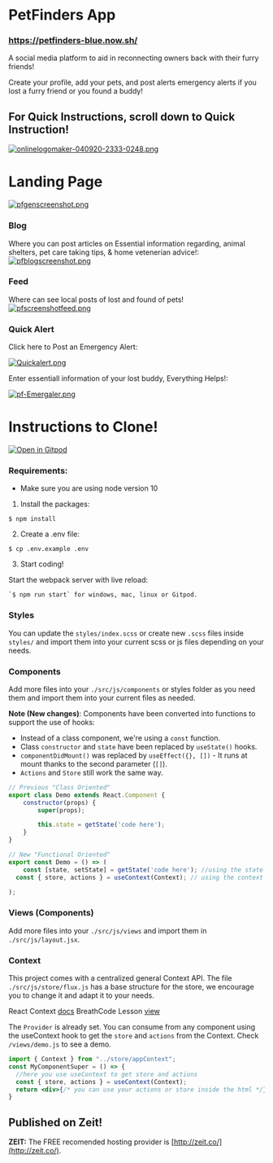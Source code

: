 # PetFinders App
### https://petfinders-blue.now.sh/
A social media platform to aid in reconnecting owners back with their furry friends!

Create your profile, add your pets, and post alerts emergency alerts if you lost a furry friend or you found a buddy!
	
## For Quick Instructions, scroll down to Quick Instruction!

[![onlinelogomaker-040920-2333-0248.png](https://i.postimg.cc/MGQ39PLB/onlinelogomaker-040920-2333-0248.png)](https://postimg.cc/4KX1d5s4)

# Landing Page
[![pfgenscreenshot.png](https://i.postimg.cc/zXmzpvG2/pfgenscreenshot.png)](https://postimg.cc/c6mGLsYf)

### Blog
Where you can post articles on Essential information regarding, animal shelters, pet care taking tips, & home vetenerian advice!:
[![pfblogscreenshot.png](https://i.postimg.cc/qRSkPMXR/pfblogscreenshot.png)](https://postimg.cc/dkRPdFfP)

### Feed
Where can see local posts of lost and found of pets!
[![pfscreenshotfeed.png](https://i.postimg.cc/RCJCcK4n/pfscreenshotfeed.png)](https://postimg.cc/rzcLTdd8)

### Quick Alert
Click here to Post an Emergency Alert:

[![Quickalert.png](https://i.postimg.cc/sDpVLzBj/Quickalert.png)](https://postimg.cc/BXn98dck)

Enter essentiall information of your lost buddy, Everything Helps!:

[![pf-Emergaler.png](https://i.postimg.cc/PJDtTs2M/pf-Emergaler.png)](https://postimg.cc/JH1w5gwy)


# Instructions to Clone!
[![Open in Gitpod](https://gitpod.io/button/open-in-gitpod.svg)](https://gitpod.io#https://github.com/4GeeksAcademy/react-hello-webapp.git)

### Requirements:
- Make sure you are using node version 10

1. Install the packages:
```
$ npm install
```
2. Create a .env file:
```
$ cp .env.example .env
```
3. Start coding!

Start the webpack server with live reload:

```
`$ npm run start` for windows, mac, linux or Gitpod.
```

### Styles
You can update the `styles/index.scss` or create new `.scss` files inside `styles/` and import them into your current scss or js files depending on your needs.

### Components
Add more files into your `./src/js/components` or styles folder as you need them and import them into your current files as needed.

**Note (New changes)**: Components have been converted into functions to support the use of hooks:
* Instead of a class component, we're using a `const` function.
* Class `constructor` and `state` have been replaced by `useState()` hooks.
* `componentDidMount()` was replaced by `useEffect({}, [])` - It runs at mount thanks to the second parameter (`[]`).
* `Actions` and `Store` still work the same way.

```jsx
// Previous "Class Oriented"
export class Demo extends React.Component {
	constructor(props) {
		super(props);

		this.state = getState('code here');
	}
}

// New "Functional Oriented"
export const Demo = () => (
	const [state, setState] = getState('code here'); //using the state (if needed)
  const { store, actions } = useContext(Context); // using the context (if needed)

);
```

### Views (Components)
Add more files into your `./src/js/views` and import them in `./src/js/layout.jsx`.

### Context
This project comes with a centralized general Context API. The file `./src/js/store/flux.js` has a base structure for the store, we encourage you to change it and adapt it to your needs.

React Context [docs](https://reactjs.org/docs/context.html)
BreathCode Lesson [view](https://content.breatheco.de/lesson/react-hooks-explained)

The `Provider` is already set. You can consume from any component using the useContext hook to get the `store` and `actions` from the Context. Check `/views/demo.js` to see a demo.

```jsx
import { Context } from "../store/appContext";
const MyComponentSuper = () => {
  //here you use useContext to get store and actions
  const { store, actions } = useContext(Context);
  return <div>{/* you can use your actions or store inside the html */}</div>
}
```

## Published on Zeit!
**ZEIT:** The FREE recomended hosting provider is [http://zeit.co/](http://zeit.co/).
